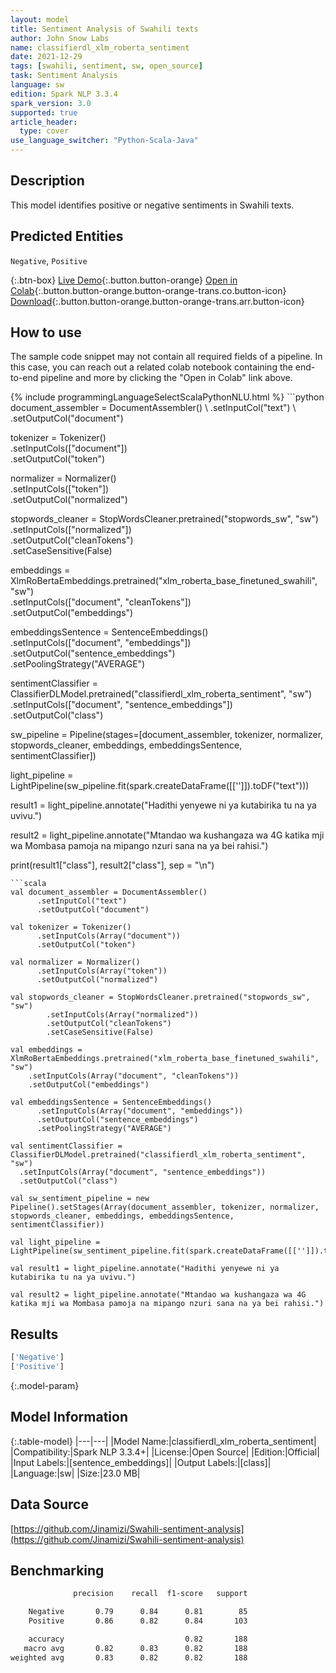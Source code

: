 ```yaml
---
layout: model
title: Sentiment Analysis of Swahili texts
author: John Snow Labs
name: classifierdl_xlm_roberta_sentiment
date: 2021-12-29
tags: [swahili, sentiment, sw, open_source]
task: Sentiment Analysis
language: sw
edition: Spark NLP 3.3.4
spark_version: 3.0
supported: true
article_header:
  type: cover
use_language_switcher: "Python-Scala-Java"
---
```


## Description

This model identifies positive or negative sentiments in Swahili texts.

## Predicted Entities

`Negative`, `Positive`

{:.btn-box}
[Live Demo](https://demo.johnsnowlabs.com/public/SENTIMENT_SW/){:.button.button-orange}
[Open in Colab](https://colab.research.google.com/github/JohnSnowLabs/spark-nlp-workshop/blob/master/tutorials/streamlit_notebooks/SENTIMENT_SW.ipynb){:.button.button-orange.button-orange-trans.co.button-icon}
[Download](https://s3.amazonaws.com/auxdata.johnsnowlabs.com/public/models/classifierdl_xlm_roberta_sentiment_sw_3.3.4_3.0_1640766370034.zip){:.button.button-orange.button-orange-trans.arr.button-icon}

## How to use

The sample code snippet may not contain all required fields of a pipeline. In this case, you can reach out a related colab notebook containing the end-to-end pipeline and more by clicking the "Open in Colab" link above.




<div class="tabs-box" markdown="1">
{% include programmingLanguageSelectScalaPythonNLU.html %}
```python
document_assembler = DocumentAssembler() \
      .setInputCol("text") \
      .setOutputCol("document")

tokenizer = Tokenizer() \
      .setInputCols(["document"]) \
      .setOutputCol("token")
    
normalizer = Normalizer() \
      .setInputCols(["token"]) \
      .setOutputCol("normalized")

stopwords_cleaner = StopWordsCleaner.pretrained("stopwords_sw", "sw") \
        .setInputCols(["normalized"]) \
        .setOutputCol("cleanTokens")\
        .setCaseSensitive(False)

embeddings = XlmRoBertaEmbeddings.pretrained("xlm_roberta_base_finetuned_swahili", "sw")\
    .setInputCols(["document", "cleanTokens"])\
    .setOutputCol("embeddings")

embeddingsSentence = SentenceEmbeddings() \
      .setInputCols(["document", "embeddings"]) \
      .setOutputCol("sentence_embeddings") \
      .setPoolingStrategy("AVERAGE")

sentimentClassifier = ClassifierDLModel.pretrained("classifierdl_xlm_roberta_sentiment", "sw") \
  .setInputCols(["document", "sentence_embeddings"]) \
  .setOutputCol("class")

sw_pipeline = Pipeline(stages=[document_assembler, tokenizer, normalizer, stopwords_cleaner, embeddings, embeddingsSentence, sentimentClassifier])

light_pipeline = LightPipeline(sw_pipeline.fit(spark.createDataFrame([['']]).toDF("text")))

result1 = light_pipeline.annotate("Hadithi yenyewe ni ya kutabirika tu na ya uvivu.")

result2 = light_pipeline.annotate("Mtandao wa kushangaza wa 4G katika mji wa Mombasa pamoja na mipango nzuri sana na ya bei rahisi.")

print(result1["class"], result2["class"], sep = "\n")
```
```scala
val document_assembler = DocumentAssembler()
      .setInputCol("text")
      .setOutputCol("document")

val tokenizer = Tokenizer()
      .setInputCols(Array("document"))
      .setOutputCol("token")
    
val normalizer = Normalizer()
      .setInputCols(Array("token"))
      .setOutputCol("normalized")

val stopwords_cleaner = StopWordsCleaner.pretrained("stopwords_sw", "sw")
        .setInputCols(Array("normalized"))
        .setOutputCol("cleanTokens")
        .setCaseSensitive(False)

val embeddings = XlmRoBertaEmbeddings.pretrained("xlm_roberta_base_finetuned_swahili", "sw")
    .setInputCols(Array("document", "cleanTokens"))
    .setOutputCol("embeddings")

val embeddingsSentence = SentenceEmbeddings()
      .setInputCols(Array("document", "embeddings"))
      .setOutputCol("sentence_embeddings")
      .setPoolingStrategy("AVERAGE")

val sentimentClassifier = ClassifierDLModel.pretrained("classifierdl_xlm_roberta_sentiment", "sw")
  .setInputCols(Array("document", "sentence_embeddings"))
  .setOutputCol("class")

val sw_sentiment_pipeline = new Pipeline().setStages(Array(document_assembler, tokenizer, normalizer, stopwords_cleaner, embeddings, embeddingsSentence, sentimentClassifier))

val light_pipeline = LightPipeline(sw_sentiment_pipeline.fit(spark.createDataFrame([['']]).toDF("text")))

val result1 = light_pipeline.annotate("Hadithi yenyewe ni ya kutabirika tu na ya uvivu.")

val result2 = light_pipeline.annotate("Mtandao wa kushangaza wa 4G katika mji wa Mombasa pamoja na mipango nzuri sana na ya bei rahisi.")
```
</div>

## Results

```bash
['Negative']
['Positive']
```

{:.model-param}
## Model Information

{:.table-model}
|---|---|
|Model Name:|classifierdl_xlm_roberta_sentiment|
|Compatibility:|Spark NLP 3.3.4+|
|License:|Open Source|
|Edition:|Official|
|Input Labels:|[sentence_embeddings]|
|Output Labels:|[class]|
|Language:|sw|
|Size:|23.0 MB|

## Data Source

[https://github.com/Jinamizi/Swahili-sentiment-analysis](https://github.com/Jinamizi/Swahili-sentiment-analysis)

## Benchmarking

```bash
              precision    recall  f1-score   support

    Negative       0.79      0.84      0.81        85
    Positive       0.86      0.82      0.84       103

    accuracy                           0.82       188
   macro avg       0.82      0.83      0.82       188
weighted avg       0.83      0.82      0.82       188
```
